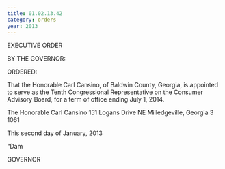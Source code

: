 ```yaml
---
title: 01.02.13.42
category: orders
year: 2013
---
```

 

EXECUTIVE ORDER

BY THE GOVERNOR:

ORDERED:

That the Honorable Carl Cansino, of Baldwin County, Georgia, is
appointed to serve as the Tenth Congressional Representative on
the Consumer Advisory Board, for a term of office ending July 1,
2014.

The Honorable Carl Cansino
151 Logans Drive NE
Milledgeville, Georgia 3 1061

This second day of January, 2013

“Dam

GOVERNOR

